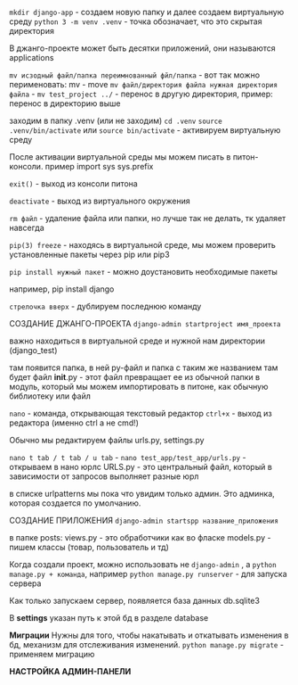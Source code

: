 `mkdir django-app` - создаем новую папку
и далее создаем виртуальную среду
`python 3 -m venv .venv` - точка обозначает, что это скрытая директория

В джанго-проекте может быть десятки приложений, они называются applications

`mv исзодный файл/папка переимнованный фйл/папка` - вот так можно перименовать: mv - move
`mv файл/директория файла нужная директория файла` - `mv test_project ../` - перенос в другую директория, пример: перенос в директорию выше



заходим в папку .venv (или не заходим) `cd .venv`
`source .venv/bin/activate` или `source bin/activate` - активируем виртуальную среду

После активации виртуальной среды мы можем писать в питон-консоли.
пример
import sys
sys.prefix

`exit()` - выход из консоли питона

`deactivate` - выход из виртуального окружения

`rm файл` - удаление файла или папки, но лучше так не делать, тк удаляет навсегда

`pip(3) freeze` - находясь в виртуальной среде, мы можем проверить установленные пакеты через pip или pip3

`pip install нужный пакет` - можно доустановить необходимые пакеты

например, pip install django

`стрелочка вверх` - дублируем последнюю команду

СОЗДАНИЕ ДЖАНГО-ПРОЕКТА
`django-admin startproject имя_проекта`

важно находиться в виртуальной среде и нужной нам директории (django_test)

там появится папка, в ней py-файл и папка с таким же названием
там будет файл __init__.py - этот файл превращает ее из обычной папки в модуль, который мы можем импортировать в питоне, как обычную библиотеку или файл

`nano` - команда, открывающая текстовый редактор
`ctrl+x` - выход из редактора (именно ctrl а не cmd!)

Обычно мы редактируем файлы urls.py, settings.py

`nano t tab / t tab / u tab` - `nano test_app/test_app/urls.py` - открываем в нано юрлс
URLS.py - это центральный файл, который в зависимости от запросов выполняет разные юрл

в списке urlpatterns мы пока что увидим только админ. Это админка, которая создается по умолчанию.

СОЗДАНИЕ ПРИЛОЖЕНИЯ
`django-admin startspp название_приложения`

в папке posts:
views.py - это обработчики как во фласке
models.py - пишем классы (товар, пользователь и тд)

Когда создали проект, можно использовать не `django-admin` , а `python manage.py + команда`,
например `python manage.py runserver` - для запуска сервера

Как только запускаем сервер, появляется база данных db.sqlite3

В <b>settings</b> указан путь к этой бд в разделе database

<b>Миграции</b>
Нужны для того, чтобы накатывать и откатывать изменения в бд, механизм для отслеживания изменений.
`python manage.py migrate` - применяем миграцию

<b>НАСТРОЙКА АДМИН-ПАНЕЛИ</b>
